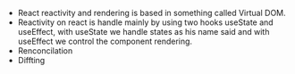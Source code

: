 - React reactivity and rendering is based in something called Virtual DOM.
- Reactivity on react is handle mainly by using two hooks useState and useEffect,
  with useState we handle states as his name said and with useEffect we control the component rendering.
- Renconcilation
- Diffting
